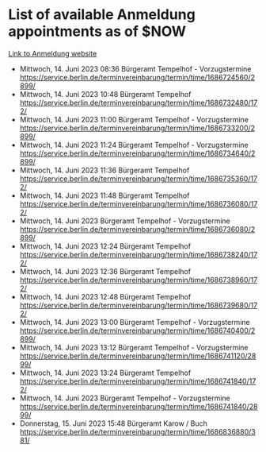 # List of available Anmeldung appointments as of $NOW
[Link to Anmeldung website](https://service.berlin.de/terminvereinbarung/termin/tag.php?termin=1&anliegen[]=120686&dienstleisterlist=122210,122217,327316,122219,327312,122227,327314,122231,327346,122243,327348,122254,122252,329742,122260,329745,122262,329748,122271,327278,122273,327274,122277,327276,330436,122280,327294,122282,327290,122284,327292,122291,327270,122285,327266,122286,327264,122296,327268,150230,329760,122297,327286,122294,327284,122312,329763,122314,329775,122304,327330,122311,327334,122309,327332,317869,122281,327352,122279,329772,122283,122276,327324,122274,327326,122267,329766,122246,327318,122251,327320,122257,327322,122208,327298,122226,327300&herkunft=http%3A%2F%2Fservice.berlin.de%2Fdienstleistung%2F120686%2F)
- Mittwoch, 14. Juni 2023 08:36 Bürgeramt Tempelhof - Vorzugstermine https://service.berlin.de/terminvereinbarung/termin/time/1686724560/2899/
- Mittwoch, 14. Juni 2023 10:48 Bürgeramt Tempelhof https://service.berlin.de/terminvereinbarung/termin/time/1686732480/172/
- Mittwoch, 14. Juni 2023 11:00 Bürgeramt Tempelhof - Vorzugstermine https://service.berlin.de/terminvereinbarung/termin/time/1686733200/2899/
- Mittwoch, 14. Juni 2023 11:24 Bürgeramt Tempelhof - Vorzugstermine https://service.berlin.de/terminvereinbarung/termin/time/1686734640/2899/
- Mittwoch, 14. Juni 2023 11:36 Bürgeramt Tempelhof https://service.berlin.de/terminvereinbarung/termin/time/1686735360/172/
- Mittwoch, 14. Juni 2023 11:48 Bürgeramt Tempelhof https://service.berlin.de/terminvereinbarung/termin/time/1686736080/172/
- Mittwoch, 14. Juni 2023  Bürgeramt Tempelhof - Vorzugstermine https://service.berlin.de/terminvereinbarung/termin/time/1686736080/2899/
- Mittwoch, 14. Juni 2023 12:24 Bürgeramt Tempelhof https://service.berlin.de/terminvereinbarung/termin/time/1686738240/172/
- Mittwoch, 14. Juni 2023 12:36 Bürgeramt Tempelhof https://service.berlin.de/terminvereinbarung/termin/time/1686738960/172/
- Mittwoch, 14. Juni 2023 12:48 Bürgeramt Tempelhof https://service.berlin.de/terminvereinbarung/termin/time/1686739680/172/
- Mittwoch, 14. Juni 2023 13:00 Bürgeramt Tempelhof - Vorzugstermine https://service.berlin.de/terminvereinbarung/termin/time/1686740400/2899/
- Mittwoch, 14. Juni 2023 13:12 Bürgeramt Tempelhof - Vorzugstermine https://service.berlin.de/terminvereinbarung/termin/time/1686741120/2899/
- Mittwoch, 14. Juni 2023 13:24 Bürgeramt Tempelhof https://service.berlin.de/terminvereinbarung/termin/time/1686741840/172/
- Mittwoch, 14. Juni 2023  Bürgeramt Tempelhof - Vorzugstermine https://service.berlin.de/terminvereinbarung/termin/time/1686741840/2899/
- Donnerstag, 15. Juni 2023 15:48 Bürgeramt Karow / Buch https://service.berlin.de/terminvereinbarung/termin/time/1686836880/381/
